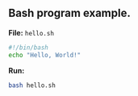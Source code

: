 ## Bash program example.

**File:** `hello.sh`

```bash
#!/bin/bash
echo "Hello, World!"
```

**Run:**

```bash
bash hello.sh
```